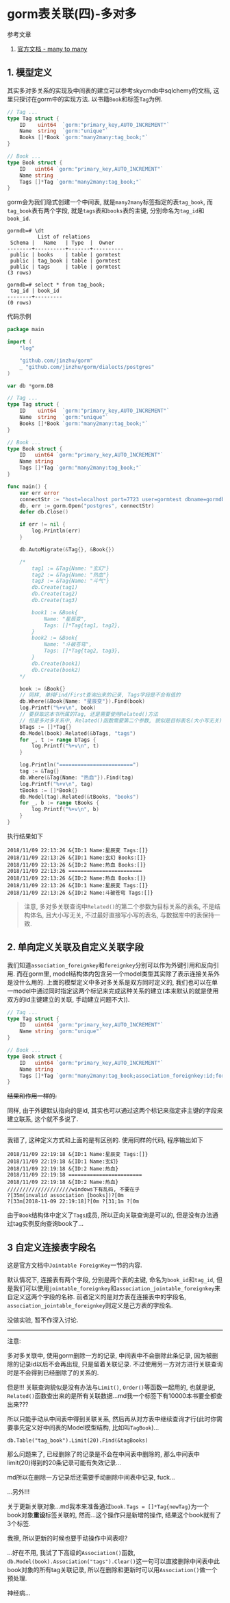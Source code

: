 # gorm表关联(四)-多对多

参考文章

1. [官方文档 - many to many](http://gorm.io/docs/many_to_many.html)

## 1. 模型定义

其实多对多关系的实现及中间表的建立可以参考skycmdb中sqlchemy的文档, 这里只探讨在gorm中的实现方法. 以书籍`Book`和标签`Tag`为例.

```go
// Tag ...
type Tag struct {
	ID    uint64  `gorm:"primary_key,AUTO_INCREMENT"`
	Name  string  `gorm:"unique"`
	Books []*Book `gorm:"many2many:tag_book;"`
}

// Book ...
type Book struct {
	ID   uint64 `gorm:"primary_key,AUTO_INCREMENT"`
	Name string
	Tags []*Tag `gorm:"many2many:tag_book;"`
}
```

gorm会为我们隐式创建一个中间表, 就是`many2many`标签指定的表`tag_book`, 而`tag_book`表有两个字段, 就是`tags`表和`books`表的主键, 分别命名为`tag_id`和`book_id`.

```
gormdb=# \dt
          List of relations
 Schema |   Name   | Type  |  Owner
--------+----------+-------+----------
 public | books    | table | gormtest
 public | tag_book | table | gormtest
 public | tags     | table | gormtest
(3 rows)

gormdb=# select * from tag_book;
 tag_id | book_id
--------+---------
(0 rows)
```

代码示例

```go
package main

import (
	"log"

	"github.com/jinzhu/gorm"
	_ "github.com/jinzhu/gorm/dialects/postgres"
)

var db *gorm.DB

// Tag ...
type Tag struct {
	ID    uint64  `gorm:"primary_key,AUTO_INCREMENT"`
	Name  string  `gorm:"unique"`
	Books []*Book `gorm:"many2many:tag_book;"`
}

// Book ...
type Book struct {
	ID   uint64 `gorm:"primary_key,AUTO_INCREMENT"`
	Name string
	Tags []*Tag `gorm:"many2many:tag_book;"`
}

func main() {
	var err error
	connectStr := "host=localhost port=7723 user=gormtest dbname=gormdb sslmode=disable password=123456"
	db, err := gorm.Open("postgres", connectStr)
	defer db.Close()

	if err != nil {
		log.Println(err)
	}

	db.AutoMigrate(&Tag{}, &Book{})

	/*
		tag1 := &Tag{Name: "玄幻"}
		tag2 := &Tag{Name: "热血"}
		tag3 := &Tag{Name: "斗气"}
		db.Create(tag1)
		db.Create(tag2)
		db.Create(tag3)

		book1 := &Book{
			Name: "星辰变",
			Tags: []*Tag{tag1, tag2},
		}
		book2 := &Book{
			Name: "斗破苍穹",
			Tags: []*Tag{tag2, tag3},
		}
		db.Create(book1)
		db.Create(book2)
	*/

	book := &Book{}
	// 同样, 单纯Find/First查询出来的记录, Tags字段是不会有值的
	db.Where(&Book{Name: "星辰变"}).Find(book)
	log.Printf("%+v\n", book)
	// 要获取这本书所属的Tag, 还是需要使用Related()方法
	// 但是多对多关系中, Related()函数需要第二个参数, 貌似是目标表名(大小写无关)
	bTags := []*Tag{}
	db.Model(book).Related(&bTags, "tags")
	for _, t := range bTags {
		log.Printf("%+v\n", t)
	}

	log.Println("========================")
	tag := &Tag{}
	db.Where(&Tag{Name: "热血"}).Find(tag)
	log.Printf("%+v\n", tag)
	tBooks := []*Book{}
	db.Model(tag).Related(&tBooks, "books")
	for _, b := range tBooks {
		log.Printf("%+v\n", b)
	}
}
```

执行结果如下

```
2018/11/09 22:13:26 &{ID:1 Name:星辰变 Tags:[]}
2018/11/09 22:13:26 &{ID:1 Name:玄幻 Books:[]}
2018/11/09 22:13:26 &{ID:2 Name:热血 Books:[]}
2018/11/09 22:13:26 ========================
2018/11/09 22:13:26 &{ID:2 Name:热血 Books:[]}
2018/11/09 22:13:26 &{ID:1 Name:星辰变 Tags:[]}
2018/11/09 22:13:26 &{ID:2 Name:斗破苍穹 Tags:[]}
```

> 注意, 多对多关联查询中`Related()`的第二个参数为目标关系的表名, 不是结构体名, 且大小写无关, 不过最好直接写小写的表名, 与数据库中的表保持一致.

## 2. 单向定义关联及自定义关联字段

我们知道`association_foreignkey`和`foreignkey`分别可以作为外键引用和反向引用. 而在gorm里, model结构体内包含另一个model类型其实除了表示连接关系外是没什么用的. 上面的模型定义中多对多关系是双方同时定义的, 我们也可以在单一model中通过同时指定这两个标记来完成这种关系的建立(本来默认的就是使用双方的id主键建立的关联, 手动建立问题不大)).

```go
// Tag ...
type Tag struct {
	ID   uint64 `gorm:"primary_key,AUTO_INCREMENT"`
	Name string `gorm:"unique"`
}

// Book ...
type Book struct {
	ID   uint64 `gorm:"primary_key,AUTO_INCREMENT"`
	Name string
	Tags []*Tag `gorm:"many2many:tag_book;association_foreignkey:id;foreignkey:id"`
}
```

~~结果和作用一样的.~~

同样, 由于外键默认指向的是id, 其实也可以通过这两个标记来指定非主键的字段来建立联系, 这个就不多说了.

------

我错了, 这种定义方式和上面的是有区别的. 使用同样的代码, 程序输出如下

```
2018/11/09 22:19:18 &{ID:1 Name:星辰变 Tags:[]}
2018/11/09 22:19:18 &{ID:1 Name:玄幻}
2018/11/09 22:19:18 &{ID:2 Name:热血}
2018/11/09 22:19:18 ========================
2018/11/09 22:19:18 &{ID:2 Name:热血}
/////////////////////windows下有乱码, 不要在乎
?[35m(invalid association [books])?[0m
?[33m[2018-11-09 22:19:18]?[0m ?[31;1m ?[0m
```

由于`Book`结构体中定义了`Tags`成员, 所以正向关联查询是可以的, 但是没有办法通过tag实例反向查询book了...

## 3 自定义连接表字段名

这是官方文档中`Jointable ForeignKey`一节的内容.

默认情况下, 连接表有两个字段, 分别是两个表的主键, 命名为`book_id`和`tag_id`, 但是我们可以使用`jointable_foreignkey`和`association_jointable_foreignkey`来自定义这两个字段的名称. 前者定义的是对方表在连接表中的字段名, `association_jointable_foreignkey`则定义是己方表的字段名.

没做实验, 暂不作深入讨论.

------

注意:

多对多关联中, 使用gorm删除一方的记录, 中间表中不会删除此条记录, 因为被删除的记录id以后不会再出现, 只是留着关联记录. 不过使用另一方对方进行关联查询时是不会得到已经删除了的关系的.

但是!!! 关联查询貌似是没有办法与`Limit()`, `Order()`等函数一起用的, 也就是说, `Related()`函数查出来的是所有关联数据...md我一个标签下有10000本书要全都查出来???

所以只能手动从中间表中得到关联关系, 然后再从对方表中继续查询才行(此时你需要事先定义好中间表的Model模型结构, 比如叫`TagBook`)...

`db.Table("tag_book").Limit(20).Find(&tagBooks)`

那么问题来了, 已经删除了的记录是不会在中间表中删除的, 那么中间表中limit(20)得到的20条记录可能有失效记录...

md所以在删除一方记录后还需要手动删除中间表中记录, fuck...

...另外!!!

关于更新关联对象...md我本来准备通过`book.Tags = []*Tag{newTag}`为一个book对象**重设**标签关联的, 然而...这个操作只是新增的操作, 结果这个book就有了3个标签. 

我擦, 所以更新的时候也要手动操作中间表呗?

...好在不用, 我试了下高级的`Association()`函数, `db.Model(book).Association("tags").Clear()`这一句可以直接删除中间表中此book对象的所有tag关联记录, 所以在删除和更新时可以用`Association()`做一个预处理.

神经病...